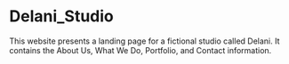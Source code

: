 # Delani_Studio
This website presents a landing page for a fictional studio called Delani. It contains the About Us, What We Do, Portfolio, and Contact information.

